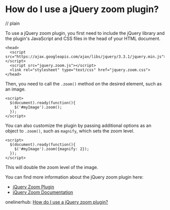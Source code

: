# How do I use a jQuery zoom plugin?
// plain

To use a jQuery zoom plugin, you first need to include the jQuery library and the plugin's JavaScript and CSS files in the head of your HTML document.

```
<head>
  <script src="https://ajax.googleapis.com/ajax/libs/jquery/3.3.1/jquery.min.js"></script>
  <script src="jquery.zoom.js"></script>
  <link rel="stylesheet" type="text/css" href="jquery.zoom.css">
</head>
```

Then, you need to call the `.zoom()` method on the desired element, such as an image.

```
<script>
  $(document).ready(function(){
    $('#myImage').zoom();
  });
</script>
```

You can also customize the plugin by passing additional options as an object to `.zoom()`, such as `magnify`, which sets the zoom level.

```
<script>
  $(document).ready(function(){
    $('#myImage').zoom({magnify: 2});
  });
</script>
```

This will double the zoom level of the image.

You can find more information about the jQuery zoom plugin here:
- [jQuery Zoom Plugin](https://www.jqueryscript.net/zoom/Simple-jQuery-Zoom-Plugin.html)
- [jQuery Zoom Documentation](https://dimsemenov.com/plugins/magnific-popup/documentation.html)

onelinerhub: [How do I use a jQuery zoom plugin?](https://onelinerhub.com/jquery/how-do-i-use-a-jquery-zoom-plugin)
